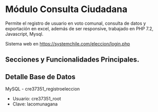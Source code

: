 # Módulo Consulta Ciudadana

Permite el registro de usuario en voto comunal, consulta de datos y exportación en excel, además de ser responsive, trabajado en PHP 7.2, Javascript, Mysql.

Sistema web en https://systemchile.com/eleccion/login.php

## Secciones y Funcionalidades Principales.

## Detalle Base de Datos

MySQL - cre37351_registroeleccion

- Usuario: cre37351_root
- Clave: lacomunagana
